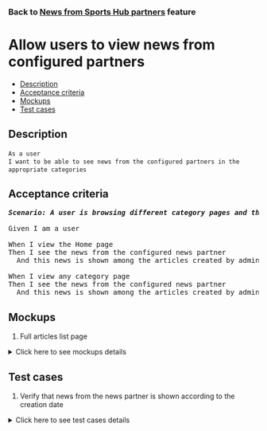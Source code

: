 ### Back to [News from Sports Hub partners](../../) feature

# Allow users to view news from configured partners

- [Description](#description)
- [Acceptance criteria](#acceptance-criteria)
- [Mockups](#mockups)
- [Test cases](#test-cases)

## Description

    As a user
    I want to be able to see news from the configured partners in the appropriate categories

## Acceptance criteria

<pre>
<b><i>Scenario: A user is browsing different category pages and the Home page</i></b>

Given I am a user

When I view the Home page
Then I see the news from the configured news partner
  And this news is shown among the articles created by admin according to the creation date

When I view any category page
Then I see the news from the configured news partner
  And this news is shown among the articles created by admin according to the creation date
</pre>

## Mockups

1. Full articles list page

<details>
  <summary>Click here to see mockups details</summary>

**1. Full articles list page:**

![Full articles list page](/products/sports_hub_portal/mobile_application_features/news_partners/images/league_articles_page.png)

</details>

## Test cases

1. Verify that news from the news partner is shown according to the creation date

<details>
  <summary>Click here to see test cases details</summary>

### **#1. Verify that news from the news partner is shown according to the creation date**

|Preconditions|Steps|Expected result
--------------|-----|----------
|- There is some partner added</br>- There are some categories selected for the news partner|1) Examine the Home page</br>2) Go to the category news partner is configured for</br>3) Go to the category news partner is not configured for|1) There is news from the news partner configured. News from the partner is shown among the articles created by admin according to the creation date</br>2) There is news from the news partner configured which is related to this category. News from the partner is shown among the articles created by admin according to the creation date</br>3) There is no news from the news partner configured|
</details>
